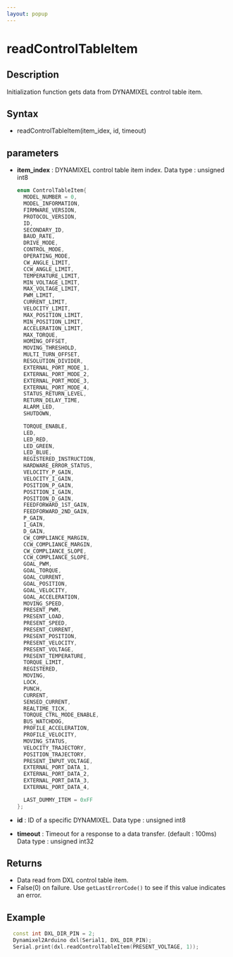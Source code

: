 ```yaml
---
layout: popup
---
```


# readControlTableItem

## Description

Initialization function gets data from DYNAMIXEL control table item.

## Syntax

- readControlTableItem(item_idex, id, timeout)

## parameters

- **item_index** : DYNAMIXEL control table item index. Data type : unsigned int8

  ```c++
  enum ControlTableItem{
    MODEL_NUMBER = 0,
    MODEL_INFORMATION,
    FIRMWARE_VERSION,
    PROTOCOL_VERSION,
    ID,
    SECONDARY_ID,
    BAUD_RATE,
    DRIVE_MODE,
    CONTROL_MODE,
    OPERATING_MODE,
    CW_ANGLE_LIMIT,
    CCW_ANGLE_LIMIT,
    TEMPERATURE_LIMIT,
    MIN_VOLTAGE_LIMIT,
    MAX_VOLTAGE_LIMIT,
    PWM_LIMIT,
    CURRENT_LIMIT,
    VELOCITY_LIMIT,
    MAX_POSITION_LIMIT,
    MIN_POSITION_LIMIT,
    ACCELERATION_LIMIT,
    MAX_TORQUE,
    HOMING_OFFSET,
    MOVING_THRESHOLD,
    MULTI_TURN_OFFSET,
    RESOLUTION_DIVIDER,
    EXTERNAL_PORT_MODE_1,
    EXTERNAL_PORT_MODE_2,
    EXTERNAL_PORT_MODE_3,
    EXTERNAL_PORT_MODE_4,
    STATUS_RETURN_LEVEL,
    RETURN_DELAY_TIME,
    ALARM_LED,
    SHUTDOWN,

    TORQUE_ENABLE,
    LED,
    LED_RED,
    LED_GREEN,
    LED_BLUE,
    REGISTERED_INSTRUCTION,
    HARDWARE_ERROR_STATUS,
    VELOCITY_P_GAIN,
    VELOCITY_I_GAIN,
    POSITION_P_GAIN,
    POSITION_I_GAIN,
    POSITION_D_GAIN,
    FEEDFORWARD_1ST_GAIN,
    FEEDFORWARD_2ND_GAIN,
    P_GAIN,
    I_GAIN,
    D_GAIN,
    CW_COMPLIANCE_MARGIN,
    CCW_COMPLIANCE_MARGIN,
    CW_COMPLIANCE_SLOPE,
    CCW_COMPLIANCE_SLOPE,
    GOAL_PWM,
    GOAL_TORQUE,
    GOAL_CURRENT,
    GOAL_POSITION,
    GOAL_VELOCITY,
    GOAL_ACCELERATION,
    MOVING_SPEED,
    PRESENT_PWM,
    PRESENT_LOAD,
    PRESENT_SPEED,
    PRESENT_CURRENT,
    PRESENT_POSITION,
    PRESENT_VELOCITY,
    PRESENT_VOLTAGE,
    PRESENT_TEMPERATURE,
    TORQUE_LIMIT,
    REGISTERED,
    MOVING,
    LOCK,
    PUNCH,
    CURRENT,
    SENSED_CURRENT,
    REALTIME_TICK,
    TORQUE_CTRL_MODE_ENABLE,
    BUS_WATCHDOG,
    PROFILE_ACCELERATION,
    PROFILE_VELOCITY,
    MOVING_STATUS,
    VELOCITY_TRAJECTORY,
    POSITION_TRAJECTORY,
    PRESENT_INPUT_VOLTAGE,
    EXTERNAL_PORT_DATA_1,
    EXTERNAL_PORT_DATA_2,
    EXTERNAL_PORT_DATA_3,
    EXTERNAL_PORT_DATA_4,

    LAST_DUMMY_ITEM = 0xFF
  };
  ```
- **id** : ID of a specific DYNAMIXEL. Data type : unsigned int8
- **timeout** : Timeout for a response to a data transfer. (default : 100ms) Data type : unsigned int32

## Returns

- Data read from DXL control table item.
- False(0) on failure. Use `getLastErrorCode()` to see if this value indicates an error.

## Example

```c++
  const int DXL_DIR_PIN = 2;
  Dynamixel2Arduino dxl(Serial1, DXL_DIR_PIN);
  Serial.print(dxl.readControlTableItem(PRESENT_VOLTAGE, 1));
```
